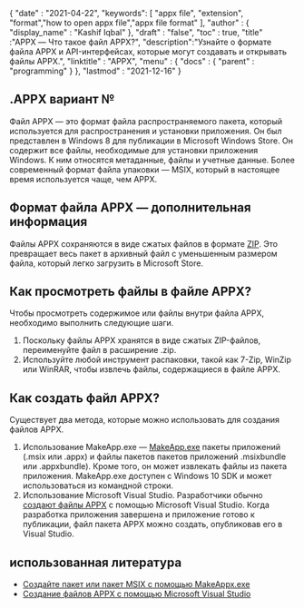 {
  "date" : "2021-04-22",
  "keywords": [ "appx file", "extension", "format","how to open appx file","appx file format" ],
  "author" : {
    "display_name" : "Kashif Iqbal"
},
  "draft" : "false",
  "toc" : true,
  "title" :"APPX — Что такое файл APPX?",
  "description":"Узнайте о формате файла APPX и API-интерфейсах, которые могут создавать и открывать файлы APPX.",
  "linktitle" : "APPX",
  "menu" : {
    "docs" : {
      "parent" : "programming"
}
},
  "lastmod" : "2021-12-16"
}

## .APPX вариант №

Файл APPX — это формат файла распространяемого пакета, который используется для распространения и установки приложения. Он был представлен в Windows 8 для публикации в Microsoft Windows Store. Он содержит все файлы, необходимые для установки приложения Windows. К ним относятся метаданные, файлы и учетные данные. Более современный формат файла упаковки — MSIX, который в настоящее время используется чаще, чем APPX.

## Формат файла APPX — дополнительная информация

Файлы APPX сохраняются в виде сжатых файлов в формате [ZIP](/ru/compression/zip/). Это превращает весь пакет в архивный файл с уменьшенным размером файла, который легко загрузить в Microsoft Store.

## Как просмотреть файлы в файле APPX?

Чтобы просмотреть содержимое или файлы внутри файла APPX, необходимо выполнить следующие шаги.

1. Поскольку файлы APPX хранятся в виде сжатых ZIP-файлов, переименуйте файл в расширение .zip.
1. Используйте любой инструмент распаковки, такой как 7-Zip, WinZip или WinRAR, чтобы извлечь файлы, содержащиеся в файле APPX.

## Как создать файл APPX?

Существует два метода, которые можно использовать для создания файлов APPX.

1. Использование MakeApp.exe — [MakeApp.exe](https://learn.microsoft.com/en-us/windows/msix/package/create-app-package-with-makeappx-tool) пакеты приложений (.msix или .appx) и файлы пакетов пакетов приложений .msixbundle или .appxbundle). Кроме того, он может извлекать файлы из пакета приложения. MakeApp.exe доступен с Windows 10 SDK и может использоваться из командной строки.
1. Использование Microsoft Visual Studio. Разработчики обычно [создают файлы APPX](https://learn.microsoft.com/en-us/windows/msix/desktop/vs-package-overview) с помощью Microsoft Visual Studio. Когда разработка приложения завершена и приложение готово к публикации, файл пакета APPX можно создать, опубликовав его в Visual Studio.

## использованная литература

* [Создайте пакет или пакет MSIX с помощью MakeAppx.exe](https://learn.microsoft.com/en-us/windows/msix/package/create-app-package-with-makeappx-tool)
* [Создание файлов APPX с помощью Microsoft Visual Studio](https://learn.microsoft.com/en-us/windows/msix/desktop/vs-package-overview)

